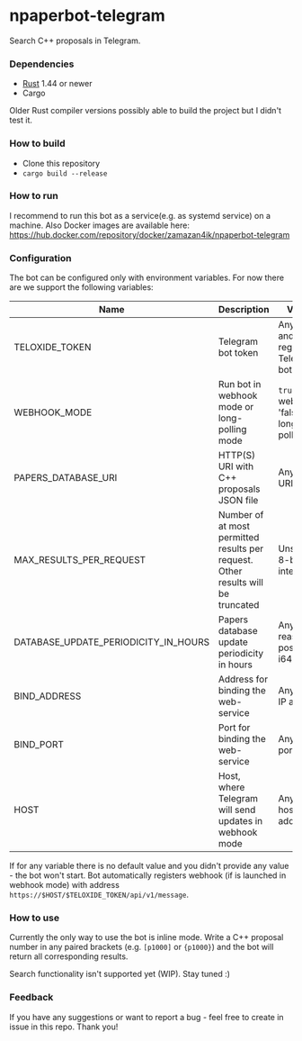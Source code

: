 # npaperbot-telegram
Search C++ proposals in Telegram.

### Dependencies
* [Rust](https://www.rust-lang.org/) 1.44 or newer
* Cargo

Older Rust compiler versions possibly able to build the project but I didn't test it.

### How to build
* Clone this repository
* `cargo build --release`

### How to run
I recommend to run this bot as a service(e.g. as systemd service) on a machine.
Also Docker images are available here: https://hub.docker.com/repository/docker/zamazan4ik/npaperbot-telegram

### Configuration
The bot can be configured only with environment variables. For now there are we support the following variables:

| Name | Description | Values | Default value | Required |
|------|-------------|--------|---------------|----------|
| TELOXIDE_TOKEN | Telegram bot token | Any valid and registered Telegram bot token | None | All mods |
| WEBHOOK_MODE | Run bot in webhook mode or long-polling mode | `true` for webhook, 'false' for long-polling | `false` | All mods |
| PAPERS_DATABASE_URI | HTTP(S) URI with C++ proposals JSON file | Any valid URI | `https://wg21.link/index.json` | All mods |
| MAX_RESULTS_PER_REQUEST | Number of at most permitted results per request. Other results will be truncated | Unsigned 8-bit integer | `20` | All mods |
| DATABASE_UPDATE_PERIODICITY_IN_HOURS | Papers database update periodicity in hours | Any reasonable positive i64 integer | `1` | All mods |
| BIND_ADDRESS | Address for binding the web-service | Any valid IP address | `0.0.0.0` | Webhook mode |  
| BIND_PORT | Port for binding the web-service | Any valid port | `8080` | Webhook mode |
| HOST | Host, where Telegram will send updates in webhook mode | Any valid host address | None | Webhook mode |

If for any variable there is no default value and you didn't provide any value - the bot won't start.
Bot automatically registers webhook (if is launched in webhook mode) with address `https://$HOST/$TELOXIDE_TOKEN/api/v1/message`.

### How to use
Currently the only way to use the bot is inline mode. Write a C++ proposal number in any paired brackets (e.g. `[p1000]` or `{p1000}`) and the bot will return all corresponding results.

Search functionality isn't supported yet (WIP). Stay tuned :)

### Feedback
If you have any suggestions or want to report a bug - feel free to create in issue in this repo. Thank you!
